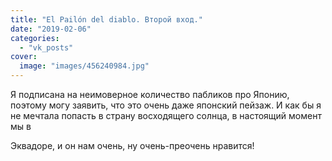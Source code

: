 ```yaml
---
title: "El Pailón del diablo. Второй вход."
date: "2019-02-06"
categories: 
  - "vk_posts"
cover:
  image: "images/456240984.jpg"
---
```


Я подписана на неимоверное количество пабликов про Японию, поэтому могу заявить, что это очень даже японский пейзаж. И как бы я не мечтала попасть в страну восходящего солнца, в настоящий момент мы в

<!--more--> Эквадоре, и он нам очень, ну очень-преочень нравится!
